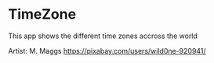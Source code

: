 # TimeZone
This app shows the different time zones accross the world

Artist: M. Maggs
https://pixabay.com/users/wild0ne-920941/
